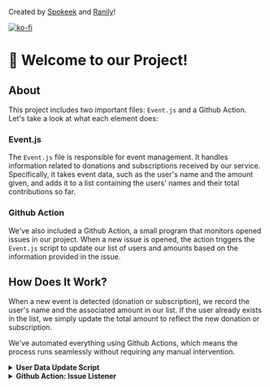 Created by [Spokeek](https://github.com/Alexandre-Belhomme) and [Ranily](https://github.com/Ranily57)!

[![ko-fi](https://ko-fi.com/img/githubbutton_sm.svg)](https://ko-fi.com/B0B3NGKMR)

# 📁 Welcome to our Project!

## About

This project includes two important files: `Event.js` and a Github Action. Let's take a look at what each element does:

### Event.js

The `Event.js` file is responsible for event management. It handles information related to donations and subscriptions received by our service. Specifically, it takes event data, such as the user's name and the amount given, and adds it to a list containing the users' names and their total contributions so far.

### Github Action

We've also included a Github Action, a small program that monitors opened issues in our project. When a new issue is opened, the action triggers the `Event.js` script to update our list of users and amounts based on the information provided in the issue.

## How Does It Work?

When a new event is detected (donation or subscription), we record the user's name and the associated amount in our list. If the user already exists in the list, we simply update the total amount to reflect the new donation or subscription.

We've automated everything using Github Actions, which means the process runs seamlessly without requiring any manual intervention.

<details>
<summary><strong>User Data Update Script</strong></summary>

This script is designed to handle user data updates based on specific events in our project. The script is created by Spokeek and further edited by Ranily to ensure smooth functionality.

<details>
<summary><strong>How It Works</strong></summary>

1. **Event Data Retrieval**: The script receives event data in the `event_raw` variable from the environment.
2. **Parsing Data**: The script parses the received data as JSON after removing any newline characters for proper formatting.
3. **Reading User Data**: It reads the existing user data from the file named `vrchat-kofi-users.txt`.
4. **Processing Data**: The script converts the user data into an array and processes the event JSON to extract the event type and amount.
5. **Event Type Handling**: Depending on the event type (either "Subscription" or "Donation"), the amount is adjusted accordingly.
6. **Updating User Data**: If the user doesn't exist in the user data array, the script adds the new user along with their respective amount. If the user already exists, the script updates the user's amount accordingly.
7. **Writing to File**: Finally, the script updates the `vrchat-kofi-users.txt` file with the new user data.
8. **Error Handling**: If any errors occur during the process, they are caught and logged for further investigation.

The script provides logging information to track its execution progress, making it easier to understand its behavior.

</details>

<details>
<summary><strong>Usage</strong></summary>

The script is integrated with our Github Action and automatically triggered when specific events occur in our project. It plays a crucial role in maintaining an up-to-date user list with the latest donation and subscription information.

Feel free to explore the code, suggest improvements, or use it in your own projects!

</details>

<details>
<summary><strong>Contributors</strong></summary>

- [Spokeek](https://github.com/Alexandre-Belhomme)
- [Ranily](https://github.com/Ranily57)

</details>

</details>
<details>
<summary><strong>Github Action: Issue Listener</strong></summary>

This Github Action, called "Issue Listener," is designed to respond to new issue openings in our project repository. The action is responsible for updating user data based on the information provided in the issue body.

<details>
<summary><strong>Trigger Event</strong></summary>

The action is triggered when a new issue is opened in the project repository.

</details>

<details>
<summary><strong>Permissions</strong></summary>

The action requires specific permissions to interact with issues and contents in our repository:

- `issues: write`: This permission allows the action to write to issues, which is necessary for updating user data based on the issue information.

- `contents: write`: This permission allows the action to write to repository files, such as updating the `vrchat-kofi-users.txt` file with new user data.

</details>

<details>
<summary><strong>Workflow Steps</strong></summary>

The action follows these steps to update user data:

1. **Checkout code**: The action first checks out the project code from the repository to access the required files.

2. **Get Issue Body**: The action retrieves the body of the opened issue and stores it in the `issue_body` variable.

3. **Update Users List**: The action runs the `update-users.js` script using Node.js, passing the issue body as an argument and setting it as the `EVENT_RAW` environment variable. The script processes the event data and updates the user list accordingly.

4. **Commit and Push Changes**: The action automatically commits any changes made to `vrchat-kofi-users.txt` during the previous step and pushes the changes back to the repository.

5. **Close Initial Issue**: After updating the user data, the action automatically closes the initial issue with a comment indicating that it has been automatically closed.

</details>

</details>
